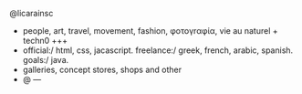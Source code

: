 @licarainsc
- people, art, travel, movement, fashion, φoτογrαφία, vie au naturel + techn0 +++ 
- official:/ html, css, jacascript. freelance:/ greek, french, arabic, spanish. goals:/ java. 
- galleries, concept stores, shops and other
- @ —

<!---
licarainsc/licarainsc is a ✨ special ✨ repository because its `README.md` (this file) appears on your GitHub profile.
You can click the Preview link to take a look at your changes.
--->
